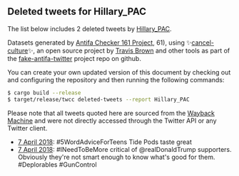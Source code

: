 ## Deleted tweets for Hillary_PAC

The list below includes 2 deleted tweets by
[Hillary_PAC](https://twitter.com/Hillary_PAC).



Datasets generated by [Antifa Checker 161 Project](https://twitter.com/antifacheck161), 61), using ✨[cancel-culture](https://github.com/travisbrown/cancel-culture)✨, an open source project by 
[Travis Brown](https://twitter.com/travisbrown) and other tools as part of the 
[fake-antifa-twitter](https://github.com/antifacheck161/fake-antifa-twitter) project repo on github.

You can create your own updated version of this document by checking out and configuring the
repository and then running the following commands:

```bash
$ cargo build --release
$ target/release/twcc deleted-tweets --report Hillary_PAC
```

Please note that all tweets quoted here are sourced from the
[Wayback Machine](https://web.archive.org) and were not directly accessed through the Twitter API or
any Twitter client.

* [ 7 April 2018](https://web.archive.org/web/20180407154206/https://twitter.com/Hillary_PAC/status/982644695242166272): #5WordAdviceForTeens  Tide Pods taste great <!--982644695242166272-->
* [ 7 April 2018](https://web.archive.org/web/20180407154440/https://twitter.com/Hillary_PAC/status/982643853227319297): #INeedToBeMore  critical of  @realDonaldTrump  supporters. Obviously they're not smart enough to know what's good for them.  #Deplorables   #GunControl <!--982643853227319297-->
